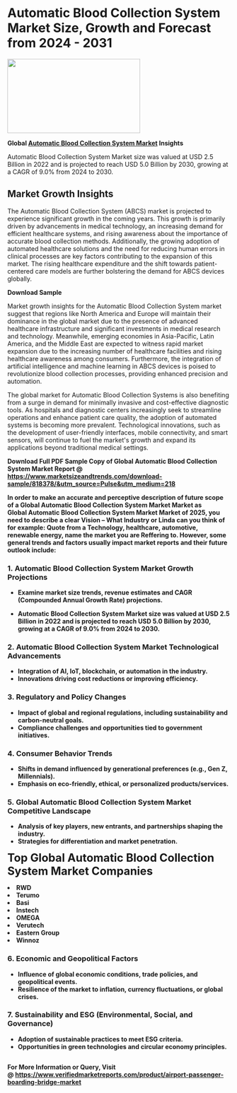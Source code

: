 <H1>Automatic Blood Collection System Market Size, Growth and Forecast from 2024 - 2031</H1><img class="aligncenter size-medium wp-image-584254" src="https://thirdeyenews.in/wp-content/uploads/2024/09/Global-Market-Research-300x168.jpeg" alt="" width="300" height="168" /><p><strong>Global&nbsp;<a href="https://www.marketsizeandtrends.com/download-sample/818378/&amp;utm_source=Pulse&amp;utm_medium=218">Automatic Blood Collection System Market</a> Insights</strong></p><p>Automatic Blood Collection System Market size was valued at USD 2.5 Billion in 2022 and is projected to reach USD 5.0 Billion by 2030, growing at a CAGR of 9.0% from 2024 to 2030.</p><p><h2>Market Growth Insights</h2> <p>The Automatic Blood Collection System (ABCS) market is projected to experience significant growth in the coming years. This growth is primarily driven by advancements in medical technology, an increasing demand for efficient healthcare systems, and rising awareness about the importance of accurate blood collection methods. Additionally, the growing adoption of automated healthcare solutions and the need for reducing human errors in clinical processes are key factors contributing to the expansion of this market. The rising healthcare expenditure and the shift towards patient-centered care models are further bolstering the demand for ABCS devices globally.</p> <p><strong>Download Sample</strong></p> <p>Market growth insights for the Automatic Blood Collection System market suggest that regions like North America and Europe will maintain their dominance in the global market due to the presence of advanced healthcare infrastructure and significant investments in medical research and technology. Meanwhile, emerging economies in Asia-Pacific, Latin America, and the Middle East are expected to witness rapid market expansion due to the increasing number of healthcare facilities and rising healthcare awareness among consumers. Furthermore, the integration of artificial intelligence and machine learning in ABCS devices is poised to revolutionize blood collection processes, providing enhanced precision and automation.</p> <p>The global market for Automatic Blood Collection Systems is also benefiting from a surge in demand for minimally invasive and cost-effective diagnostic tools. As hospitals and diagnostic centers increasingly seek to streamline operations and enhance patient care quality, the adoption of automated systems is becoming more prevalent. Technological innovations, such as the development of user-friendly interfaces, mobile connectivity, and smart sensors, will continue to fuel the market's growth and expand its applications beyond traditional medical settings.</p> <p><strong></p><p><span class=""><strong>Download Full PDF Sample Copy of Global Automatic Blood Collection System Market Report</strong> @ <a href="https://www.marketsizeandtrends.com/download-sample/818378/&amp;utm_source=Pulse&amp;utm_medium=218" target="_blank">https://www.marketsizeandtrends.com/download-sample/818378/&amp;utm_source=Pulse&amp;utm_medium=218</a></span></p><p>In order to make an accurate and perceptive description of future scope of a Global&nbsp;Automatic Blood Collection System Market Market as Global&nbsp;Automatic Blood Collection System Market Market of 2025, you need to describe a clear Vision &ndash; What Industry or Linda can you think of for example: Quote from a Technology, healthcare, automotive, renewable energy, name the market you are Reffering to. However, some general trends and factors usually impact market reports and their future outlook include:</p><h3>1.&nbsp;<strong>Automatic Blood Collection System Market Growth Projections</strong></h3><ul><li>Examine market size trends, revenue estimates and CAGR (Compounded Annual Growth Rate) projections.</li><li><p>Automatic Blood Collection System Market size was valued at USD 2.5 Billion in 2022 and is projected to reach USD 5.0 Billion by 2030, growing at a CAGR of 9.0% from 2024 to 2030.</p></li></ul><h3>2.&nbsp;<strong>Automatic Blood Collection System Market Technological Advancements</strong></h3><ul><li>Integration of AI, IoT, blockchain, or automation in the industry.</li><li>Innovations driving cost reductions or improving efficiency.</li></ul><h3>3.&nbsp;<strong>Regulatory and Policy Changes</strong></h3><ul><li>Impact of global and regional regulations, including sustainability and carbon-neutral goals.</li><li>Compliance challenges and opportunities tied to government initiatives.</li></ul><h3>4.&nbsp;<strong>Consumer Behavior Trends</strong></h3><ul><li>Shifts in demand influenced by generational preferences (e.g., Gen Z, Millennials).</li><li>Emphasis on eco-friendly, ethical, or personalized products/services.</li></ul><h3>5.&nbsp;<strong>Global Automatic Blood Collection System Market Competitive Landscape</strong></h3><ul><li>Analysis of key players, new entrants, and partnerships shaping the industry.</li><li>Strategies for differentiation and market penetration.</li></ul><p data-pm-slice="1 1 []"><span style="color: inherit; font-family: inherit; font-size: 25px;">Top Global Automatic Blood Collection System Market Companies</span></p><div class="" data-test-id=""><p><li>RWD</li><li> Terumo</li><li> Basi</li><li> Instech</li><li> OMEGA</li><li> Verutech</li><li> Eastern Group</li><li> Winnoz</li></p></div><h3>6.&nbsp;<strong>Economic and Geopolitical Factors</strong></h3><ul><li>Influence of global economic conditions, trade policies, and geopolitical events.</li><li>Resilience of the market to inflation, currency fluctuations, or global crises.</li></ul><h3>7.&nbsp;<strong>Sustainability and ESG (Environmental, Social, and Governance)</strong></h3><ul><li>Adoption of sustainable practices to meet ESG criteria.</li><li>Opportunities in green technologies and circular economy principles.</li></ul><h2><strong style="font-size: 14px;">For More Information or Query, Visit @&nbsp;</strong><a style="background-color: #ffffff; font-size: 14px;" href="https://www.marketsizeandtrends.com/report/automatic-blood-collection-system-market/" target="_blank">https://www.verifiedmarketreports.com/product/airport-passenger-boarding-bridge-market</a></h2>
